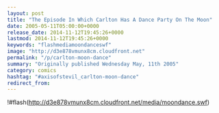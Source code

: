 ```yaml
---
layout: post
title: "The Episode In Which Carlton Has A Dance Party On The Moon"
date: 2005-05-11T05:00:00+0000
release_date: 2014-11-12T19:45:26+0000
lastmod: 2014-11-12T19:45:26+0000
keywords: "flashmediamoondanceswf"
image: "http://d3e878vmunx8cm.cloudfront.net"
permalink: "/p/carlton-moon-dance"
summary: "Originally published Wednesday May, 11th 2005"
category: comics
hashtag: "#axisofstevil_carlton-moon-dance"
redirect_from:
---
```


!#flash(http://d3e878vmunx8cm.cloudfront.net/media/moondance.swf)
